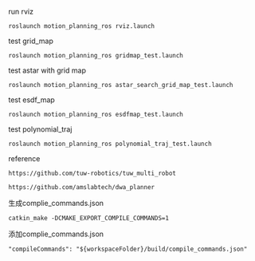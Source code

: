 run rviz

```
roslaunch motion_planning_ros rviz.launch
```

test grid_map

```
roslaunch motion_planning_ros gridmap_test.launch
```

test astar with grid map

```
roslaunch motion_planning_ros astar_search_grid_map_test.launch
```

test esdf_map

```
roslaunch motion_planning_ros esdfmap_test.launch
```

test polynomial_traj

```
roslaunch motion_planning_ros polynomial_traj_test.launch
```

reference

```
https://github.com/tuw-robotics/tuw_multi_robot
```

```
https://github.com/amslabtech/dwa_planner
```


生成complie_commands.json

`catkin_make -DCMAKE_EXPORT_COMPILE_COMMANDS=1 `

添加complie_commands.json

`"compileCommands": "${workspaceFolder}/build/compile_commands.json"`
